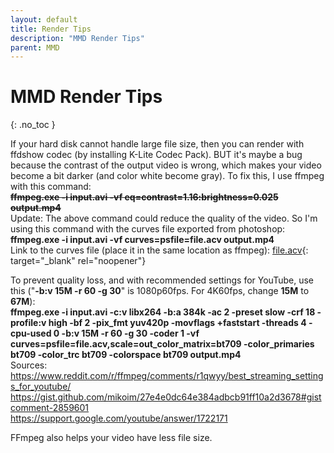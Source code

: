 ```yaml
---
layout: default
title: Render Tips
description: "MMD Render Tips"
parent: MMD
---
```


# MMD Render Tips
{: .no_toc }


If your hard disk cannot handle large file size, then you can render with ffdshow codec (by installing K-Lite Codec Pack). BUT it's maybe a bug because the contrast of the output video is wrong, which makes your video become a bit darker (and color white become gray). To fix this, I use ffmpeg with this command:<br>
~~**ffmpeg.exe -i input.avi -vf eq=contrast=1.16:brightness=0.025 output.mp4**~~<br>
Update: The above command could reduce the quality of the video. So I'm using this command with the curves file exported from photoshop:<br>
**ffmpeg.exe -i input.avi -vf curves=psfile=file.acv output.mp4**<br>
Link to the curves file (place it in the same location as ffmpeg): [file.acv](https://mega.nz/file/dUNgXTDC#0r3fzkc6mccffahHje7prH5276ugDdEBpctFy7iO0p0){: target="_blank" rel="noopener"}<br>

To prevent quality loss, and with recommended settings for YouTube, use this ("**-b:v 15M -r 60 -g 30**" is 1080p60fps. For 4K60fps, change **15M** to **67M**):<br>
**ffmpeg.exe -i input.avi -c:v libx264 -b:a 384k -ac 2 -preset slow -crf 18 -profile:v high -bf 2 -pix_fmt yuv420p -movflags +faststart -threads 4 -cpu-used 0 -b:v 15M -r 60 -g 30 -coder 1 -vf curves=psfile=file.acv,scale=out_color_matrix=bt709 -color_primaries bt709 -color_trc bt709 -colorspace bt709 output.mp4**<br>
Sources:<br>
https://www.reddit.com/r/ffmpeg/comments/r1qwyy/best_streaming_settings_for_youtube/<br>
https://gist.github.com/mikoim/27e4e0dc64e384adbcb91ff10a2d3678#gistcomment-2859601<br>
https://support.google.com/youtube/answer/1722171<br>


FFmpeg also helps your video have less file size.
